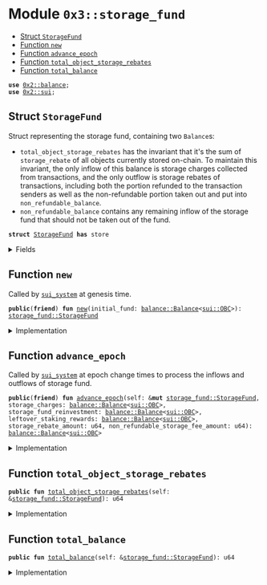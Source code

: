 
<a name="0x3_storage_fund"></a>

# Module `0x3::storage_fund`



-  [Struct `StorageFund`](#0x3_storage_fund_StorageFund)
-  [Function `new`](#0x3_storage_fund_new)
-  [Function `advance_epoch`](#0x3_storage_fund_advance_epoch)
-  [Function `total_object_storage_rebates`](#0x3_storage_fund_total_object_storage_rebates)
-  [Function `total_balance`](#0x3_storage_fund_total_balance)


<pre><code><b>use</b> <a href="../../../.././build/Sui/docs/balance.md#0x2_balance">0x2::balance</a>;
<b>use</b> <a href="../../../.././build/Sui/docs/sui.md#0x2_sui">0x2::sui</a>;
</code></pre>



<a name="0x3_storage_fund_StorageFund"></a>

## Struct `StorageFund`

Struct representing the storage fund, containing two <code>Balance</code>s:
- <code>total_object_storage_rebates</code> has the invariant that it's the sum of <code>storage_rebate</code> of
all objects currently stored on-chain. To maintain this invariant, the only inflow of this
balance is storage charges collected from transactions, and the only outflow is storage rebates
of transactions, including both the portion refunded to the transaction senders as well as
the non-refundable portion taken out and put into <code>non_refundable_balance</code>.
- <code>non_refundable_balance</code> contains any remaining inflow of the storage fund that should not
be taken out of the fund.


<pre><code><b>struct</b> <a href="storage_fund.md#0x3_storage_fund_StorageFund">StorageFund</a> <b>has</b> store
</code></pre>



<details>
<summary>Fields</summary>


<dl>
<dt>
<code>total_object_storage_rebates: <a href="../../../.././build/Sui/docs/balance.md#0x2_balance_Balance">balance::Balance</a>&lt;<a href="../../../.././build/Sui/docs/sui.md#0x2_sui_OBC">sui::OBC</a>&gt;</code>
</dt>
<dd>

</dd>
<dt>
<code>non_refundable_balance: <a href="../../../.././build/Sui/docs/balance.md#0x2_balance_Balance">balance::Balance</a>&lt;<a href="../../../.././build/Sui/docs/sui.md#0x2_sui_OBC">sui::OBC</a>&gt;</code>
</dt>
<dd>

</dd>
</dl>


</details>

<a name="0x3_storage_fund_new"></a>

## Function `new`

Called by <code><a href="sui_system.md#0x3_sui_system">sui_system</a></code> at genesis time.


<pre><code><b>public</b>(<b>friend</b>) <b>fun</b> <a href="storage_fund.md#0x3_storage_fund_new">new</a>(initial_fund: <a href="../../../.././build/Sui/docs/balance.md#0x2_balance_Balance">balance::Balance</a>&lt;<a href="../../../.././build/Sui/docs/sui.md#0x2_sui_OBC">sui::OBC</a>&gt;): <a href="storage_fund.md#0x3_storage_fund_StorageFund">storage_fund::StorageFund</a>
</code></pre>



<details>
<summary>Implementation</summary>


<pre><code><b>public</b>(<b>friend</b>) <b>fun</b> <a href="storage_fund.md#0x3_storage_fund_new">new</a>(initial_fund: Balance&lt;OBC&gt;) : <a href="storage_fund.md#0x3_storage_fund_StorageFund">StorageFund</a> {
    <a href="storage_fund.md#0x3_storage_fund_StorageFund">StorageFund</a> {
        // At the beginning there's no <a href="../../../.././build/Sui/docs/object.md#0x2_object">object</a> in the storage yet
        total_object_storage_rebates: <a href="../../../.././build/Sui/docs/balance.md#0x2_balance_zero">balance::zero</a>(),
        non_refundable_balance: initial_fund,
    }
}
</code></pre>



</details>

<a name="0x3_storage_fund_advance_epoch"></a>

## Function `advance_epoch`

Called by <code><a href="sui_system.md#0x3_sui_system">sui_system</a></code> at epoch change times to process the inflows and outflows of storage fund.


<pre><code><b>public</b>(<b>friend</b>) <b>fun</b> <a href="storage_fund.md#0x3_storage_fund_advance_epoch">advance_epoch</a>(self: &<b>mut</b> <a href="storage_fund.md#0x3_storage_fund_StorageFund">storage_fund::StorageFund</a>, storage_charges: <a href="../../../.././build/Sui/docs/balance.md#0x2_balance_Balance">balance::Balance</a>&lt;<a href="../../../.././build/Sui/docs/sui.md#0x2_sui_OBC">sui::OBC</a>&gt;, storage_fund_reinvestment: <a href="../../../.././build/Sui/docs/balance.md#0x2_balance_Balance">balance::Balance</a>&lt;<a href="../../../.././build/Sui/docs/sui.md#0x2_sui_OBC">sui::OBC</a>&gt;, leftover_staking_rewards: <a href="../../../.././build/Sui/docs/balance.md#0x2_balance_Balance">balance::Balance</a>&lt;<a href="../../../.././build/Sui/docs/sui.md#0x2_sui_OBC">sui::OBC</a>&gt;, storage_rebate_amount: u64, non_refundable_storage_fee_amount: u64): <a href="../../../.././build/Sui/docs/balance.md#0x2_balance_Balance">balance::Balance</a>&lt;<a href="../../../.././build/Sui/docs/sui.md#0x2_sui_OBC">sui::OBC</a>&gt;
</code></pre>



<details>
<summary>Implementation</summary>


<pre><code><b>public</b>(<b>friend</b>) <b>fun</b> <a href="storage_fund.md#0x3_storage_fund_advance_epoch">advance_epoch</a>(
    self: &<b>mut</b> <a href="storage_fund.md#0x3_storage_fund_StorageFund">StorageFund</a>,
    storage_charges: Balance&lt;OBC&gt;,
    storage_fund_reinvestment: Balance&lt;OBC&gt;,
    leftover_staking_rewards: Balance&lt;OBC&gt;,
    storage_rebate_amount: u64,
    non_refundable_storage_fee_amount: u64,
) : Balance&lt;OBC&gt; {
    // Both the reinvestment and leftover rewards are not <b>to</b> be refunded so they go <b>to</b> the non-refundable <a href="../../../.././build/Sui/docs/balance.md#0x2_balance">balance</a>.
    <a href="../../../.././build/Sui/docs/balance.md#0x2_balance_join">balance::join</a>(&<b>mut</b> self.non_refundable_balance, storage_fund_reinvestment);
    <a href="../../../.././build/Sui/docs/balance.md#0x2_balance_join">balance::join</a>(&<b>mut</b> self.non_refundable_balance, leftover_staking_rewards);

    // The storage charges for the epoch come from the storage rebate of the new objects created
    // and the new storage rebates of the objects modified during the epoch so we put the charges
    // into `total_object_storage_rebates`.
    <a href="../../../.././build/Sui/docs/balance.md#0x2_balance_join">balance::join</a>(&<b>mut</b> self.total_object_storage_rebates, storage_charges);

    // Split out the non-refundable portion of the storage rebate and put it into the non-refundable <a href="../../../.././build/Sui/docs/balance.md#0x2_balance">balance</a>.
    <b>let</b> non_refundable_storage_fee = <a href="../../../.././build/Sui/docs/balance.md#0x2_balance_split">balance::split</a>(&<b>mut</b> self.total_object_storage_rebates, non_refundable_storage_fee_amount);
    <a href="../../../.././build/Sui/docs/balance.md#0x2_balance_join">balance::join</a>(&<b>mut</b> self.non_refundable_balance, non_refundable_storage_fee);

    // `storage_rebates` <b>include</b> the already refunded rebates of deleted objects and <b>old</b> rebates of modified objects and
    // should be taken out of the `total_object_storage_rebates`.
    <b>let</b> storage_rebate = <a href="../../../.././build/Sui/docs/balance.md#0x2_balance_split">balance::split</a>(&<b>mut</b> self.total_object_storage_rebates, storage_rebate_amount);

    // The storage rebate <b>has</b> already been returned <b>to</b> individual transaction senders' gas coins
    // so we <b>return</b> the <a href="../../../.././build/Sui/docs/balance.md#0x2_balance">balance</a> <b>to</b> be burnt at the very end of epoch change.
    storage_rebate
}
</code></pre>



</details>

<a name="0x3_storage_fund_total_object_storage_rebates"></a>

## Function `total_object_storage_rebates`



<pre><code><b>public</b> <b>fun</b> <a href="storage_fund.md#0x3_storage_fund_total_object_storage_rebates">total_object_storage_rebates</a>(self: &<a href="storage_fund.md#0x3_storage_fund_StorageFund">storage_fund::StorageFund</a>): u64
</code></pre>



<details>
<summary>Implementation</summary>


<pre><code><b>public</b> <b>fun</b> <a href="storage_fund.md#0x3_storage_fund_total_object_storage_rebates">total_object_storage_rebates</a>(self: &<a href="storage_fund.md#0x3_storage_fund_StorageFund">StorageFund</a>): u64 {
    <a href="../../../.././build/Sui/docs/balance.md#0x2_balance_value">balance::value</a>(&self.total_object_storage_rebates)
}
</code></pre>



</details>

<a name="0x3_storage_fund_total_balance"></a>

## Function `total_balance`



<pre><code><b>public</b> <b>fun</b> <a href="storage_fund.md#0x3_storage_fund_total_balance">total_balance</a>(self: &<a href="storage_fund.md#0x3_storage_fund_StorageFund">storage_fund::StorageFund</a>): u64
</code></pre>



<details>
<summary>Implementation</summary>


<pre><code><b>public</b> <b>fun</b> <a href="storage_fund.md#0x3_storage_fund_total_balance">total_balance</a>(self: &<a href="storage_fund.md#0x3_storage_fund_StorageFund">StorageFund</a>): u64 {
    <a href="../../../.././build/Sui/docs/balance.md#0x2_balance_value">balance::value</a>(&self.total_object_storage_rebates) + <a href="../../../.././build/Sui/docs/balance.md#0x2_balance_value">balance::value</a>(&self.non_refundable_balance)
}
</code></pre>



</details>
